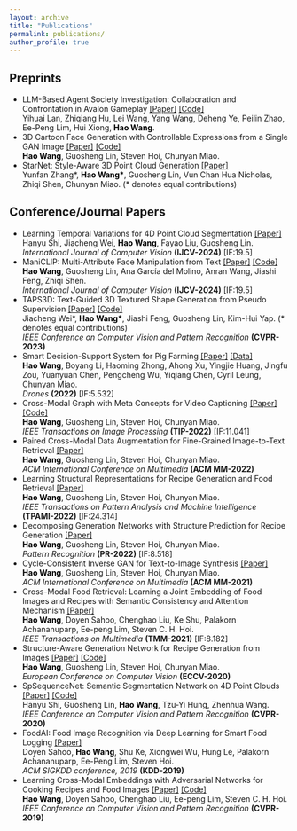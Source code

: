 ```yaml
---
layout: archive
title: "Publications"
permalink: publications/
author_profile: true
---
```


## Preprints

<ul>
<li>
  LLM-Based Agent Society Investigation: Collaboration and Confrontation in Avalon Gameplay <a href="https://arxiv.org/abs/2310.14985">[Paper]</a> <a href="https://github.com/3DAgentWorld/LLM-Game-Agent">[Code]</a>
  <br/> 
  Yihuai Lan, Zhiqiang Hu, Lei Wang, Yang Wang, Deheng Ye, Peilin Zhao, Ee-Peng Lim, Hui Xiong, <strong><font color="black">Hao Wang</font></strong>.
</li>
<li>
  3D Cartoon Face Generation with Controllable Expressions from a Single GAN Image <a href="https://arxiv.org/abs/2207.14425">[Paper]</a> <a href="https://github.com/hwang1996/3D-Cartoon-Face-Generation">[Code]</a>
  <br/> 
  <strong><font color="black">Hao Wang</font></strong>, Guosheng Lin, Steven Hoi, Chunyan Miao.
</li>
<li>
  StarNet: Style-Aware 3D Point Cloud Generation <a href="https://arxiv.org/abs/2303.15805">[Paper]</a> 
  <br/> 
  Yunfan Zhang*, <strong><font color="black">Hao Wang*</font></strong>, Guosheng Lin, Vun Chan Hua Nicholas, Zhiqi Shen, Chunyan Miao. (* denotes equal contributions)
</li>
</ul>

## Conference/Journal Papers

<ul>
<li>
  Learning Temporal Variations for 4D Point Cloud Segmentation <a href="https://arxiv.org/abs/2207.04673">[Paper]</a>
  <br/> 
  Hanyu Shi, Jiacheng Wei, <strong><font color="black">Hao Wang</font></strong>, Fayao Liu, Guosheng Lin.
  <br/><i>International Journal of Computer Vision</i>
    <strong>(IJCV-2024)</strong> [<alert>IF:19.5</alert>]<br>
</li>
<li>
  ManiCLIP: Multi-Attribute Face Manipulation from Text <a href="https://link.springer.com/article/10.1007/s11263-024-02088-6">[Paper]</a> <a href="https://github.com/hwang1996/ManiCLIP">[Code]</a>
  <br/> 
  <strong><font color="black">Hao Wang</font></strong>, Guosheng Lin, Ana García del Molino, Anran Wang, Jiashi Feng, Zhiqi Shen.
  <br/><i>International Journal of Computer Vision</i>
    <strong>(IJCV-2024)</strong> [<alert>IF:19.5</alert>]<br>
</li>
<li>
    TAPS3D: Text-Guided 3D Textured Shape Generation from Pseudo Supervision <a href="https://arxiv.org/abs/2303.13273">[Paper]</a> <a href="https://github.com/plusmultiply/taps3d">[Code]</a>
    <br/>
    Jiacheng Wei*, <strong><font color="black">Hao Wang*</font></strong>, Jiashi Feng, Guosheng Lin, Kim-Hui Yap. (* denotes equal contributions)
    <br/>
    <i>IEEE Conference on Computer Vision and Pattern Recognition </i> <strong>(CVPR-2023)</strong><br>
</li>
<li>
    Smart Decision-Support System for Pig Farming <a href="https://www.mdpi.com/2504-446X/6/12/389">[Paper]</a> <a href="https://github.com/hwang1996/Pig-Image-Data">[Data]</a>
    <br/>
    <strong><font color="black">Hao Wang</font></strong>, Boyang Li, Haoming Zhong, Ahong Xu, Yingjie Huang, Jingfu Zou, Yuanyuan Chen, Pengcheng Wu, Yiqiang Chen, Cyril Leung, Chunyan Miao.
    <br/><i>Drones</i> <strong>(2022)</strong> [<alert>IF:5.532</alert>]<br>
</li>
<li>
    Cross-Modal Graph with Meta Concepts for Video Captioning <a href="https://arxiv.org/abs/2108.06458">[Paper]</a> <a href="https://github.com/hwang1996/Meta-Concepts-for-Video-Captioning">[Code]</a>
    <br/>
    <strong><font color="black">Hao Wang</font></strong>, Guosheng Lin, Steven Hoi, Chunyan Miao.
    <br/><i>IEEE Transactions on Image Processing</i>
    <strong>(TIP-2022)</strong> [<alert>IF:11.041</alert>]<br>
</li>
<li>
    Paired Cross-Modal Data Augmentation for Fine-Grained Image-to-Text Retrieval <a href="https://arxiv.org/abs/2207.14428">[Paper]</a>
    <br/>
    <strong><font color="black">Hao Wang</font></strong>, Guosheng Lin, Steven Hoi, Chunyan Miao.
    <br/><i>ACM International Conference on Multimedia</i>
    <strong>(ACM MM-2022)</strong><br>
</li>
<li>
    Learning Structural Representations for Recipe Generation and Food Retrieval <a href="https://arxiv.org/abs/2110.01209">[Paper]</a>
    <br/>
    <strong><font color="black">Hao Wang</font></strong>, Guosheng Lin, Steven Hoi, Chunyan Miao.
    <br/><i>IEEE Transactions on Pattern Analysis and Machine Intelligence</i>
    <strong>(TPAMI-2022)</strong> [<alert>IF:24.314</alert>]<br>
</li>
<li>
    Decomposing Generation Networks with Structure Prediction for Recipe Generation <a href="https://arxiv.org/abs/2007.13374">[Paper]</a>
    <br/>
    <strong><font color="black">Hao Wang</font></strong>, Guosheng Lin, Steven Hoi, Chunyan Miao.
    <br/><i>Pattern Recognition</i>
    <strong>(PR-2022)</strong> [<alert>IF:8.518</alert>]<br>
</li>
<li>
    Cycle-Consistent Inverse GAN for Text-to-Image Synthesis <a href="https://arxiv.org/abs/2108.01361">[Paper]</a>
    <br/>
    <strong><font color="black">Hao Wang</font></strong>, Guosheng Lin, Steven Hoi, Chunyan Miao.
    <br/><i>ACM International Conference on Multimedia</i>
    <strong>(ACM MM-2021)</strong><br>
</li>
<li>
    Cross-Modal Food Retrieval: Learning a Joint Embedding of Food Images and Recipes with Semantic Consistency and Attention Mechanism <a href="https://arxiv.org/abs/2003.03955">[Paper]</a>
    <br/>
    <strong><font color="black">Hao Wang</font></strong>, Doyen Sahoo, Chenghao Liu, Ke Shu, Palakorn Achananuparp, Ee-peng Lim, Steven C. H. Hoi.
    <br/><i>IEEE Transactions on Multimedia</i>
    <strong>(TMM-2021)</strong> [<alert>IF:8.182</alert>]<br>
</li>
<li>
    Structure-Aware Generation Network for Recipe Generation from Images <a href="https://www.ecva.net/papers/eccv_2020/papers_ECCV/html/5757_ECCV_2020_paper.php">[Paper]</a> <a href="https://github.com/hwang1996/SGN">[Code]</a>
    <br/> 
    <strong><font color="black">Hao Wang</font></strong>, Guosheng Lin, Steven Hoi, Chunyan Miao.
    <br/><i>European Conference on Computer Vision</i>
    <strong>(ECCV-2020)</strong> <br>
</li>
<li>
    SpSequenceNet: Semantic Segmentation Network on 4D Point Clouds <a href="http://openaccess.thecvf.com/content_CVPR_2020/html/Shi_SpSequenceNet_Semantic_Segmentation_Network_on_4D_Point_Clouds_CVPR_2020_paper.html">[Paper]</a> <a href="https://github.com/dante0shy/SpSequenceNet">[Code]</a>
    <br/> 
    Hanyu Shi, Guosheng Lin, <strong><font color="black">Hao Wang</font></strong>, Tzu-Yi Hung, Zhenhua Wang.
    <br/><i>IEEE Conference on Computer Vision and Pattern Recognition</i>
    <strong>(CVPR-2020)</strong> <br>
</li>
<li>
    FoodAI: Food Image Recognition via Deep Learning for Smart Food Logging <a href="https://arxiv.org/abs/1909.11946">[Paper]</a>
    <br/> 
    Doyen Sahoo, <strong><font color="black">Hao Wang</font></strong>, Shu Ke, Xiongwei Wu, Hung Le, Palakorn Achananuparp, Ee-Peng Lim, Steven Hoi.
    <br/><i> ACM SIGKDD conference, 2019</i>
    <strong>(KDD-2019)</strong> <br>
</li>
<li>
    Learning Cross-Modal Embeddings with Adversarial Networks for Cooking Recipes and Food Images <a href="http://openaccess.thecvf.com/content_CVPR_2019/html/Wang_Learning_Cross-Modal_Embeddings_With_Adversarial_Networks_for_Cooking_Recipes_and_CVPR_2019_paper.html">[Paper]</a> <a href="https://github.com/hwang1996/ACME">[Code]</a>
    <br/> 
    <strong><font color="black">Hao Wang</font></strong>, Doyen Sahoo, Chenghao Liu, Ee-peng Lim, Steven C. H. Hoi.
    <br/><i>IEEE Conference on Computer Vision and Pattern Recognition</i>
    <strong>(CVPR-2019)</strong> <br>
</li>
</ul>